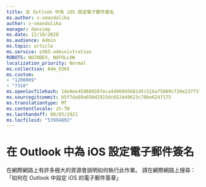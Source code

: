 ```yaml
---
title: 在 Outlook 中為 iOS 設定電子郵件簽名
ms.author: v-smandalika
author: v-smandalika
manager: dansimp
ms.date: 12/18/2020
ms.audience: Admin
ms.topic: article
ms.service: o365-administration
ROBOTS: NOINDEX, NOFOLLOW
localization_priority: Normal
ms.collection: Adm_O365
ms.custom:
- "1200009"
- "7310"
ms.openlocfilehash: 1de8ee459689287eca449694568145c516af5009cf39e237f3f82bdeb27403e5
ms.sourcegitcommit: b5f7da89a650d2915dc652449623c78be6247175
ms.translationtype: MT
ms.contentlocale: zh-TW
ms.lasthandoff: 08/05/2021
ms.locfileid: "53994892"
---
```

# <a name="set-up-an-email-signature-in-outlook-for-ios"></a>在 Outlook 中為 iOS 設定電子郵件簽名

在網際網路上有許多極大的資源會說明如何執行此作業。 請在網際網路上搜尋：「如何在 Outlook 中設定 iOS 的電子郵件簽章」